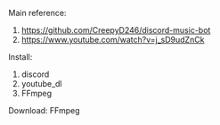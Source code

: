 Main reference: 
   1) https://github.com/CreepyD246/discord-music-bot 
   2) https://www.youtube.com/watch?v=j_sD9udZnCk

Install:
  1) discord 
  2) youtube_dl 
  3) FFmpeg 
  
Download:
  FFmpeg 

